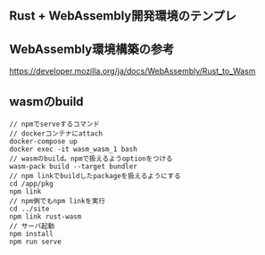 ## Rust + WebAssembly開発環境のテンプレ

## WebAssembly環境構築の参考
https://developer.mozilla.org/ja/docs/WebAssembly/Rust_to_Wasm

## wasmのbuild
```
// npmでserveするコマンド
// dockerコンテナにattach
docker-compose up
docker exec -it wasm_wasm_1 bash
// wasmのbuild。npmで扱えるようoptionをつける
wasm-pack build --target bundler
// npm linkでbuildしたpackageを扱えるようにする
cd /app/pkg
npm link
// npm側でもnpm linkを実行
cd ../site
npm link rust-wasm
// サーバ起動
npm install
npm run serve
```
